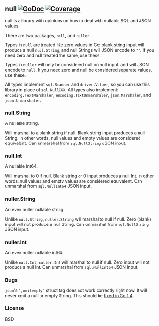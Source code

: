 ## null [![GoDoc](https://godoc.org/github.com/guregu/null?status.svg)](https://godoc.org/github.com/guregu/null) [![Coverage](http://gocover.io/_badge/github.com/guregu/null)](http://gocover.io/github.com/guregu/null)
null is a library with opinions on how to deal with nullable SQL and JSON values

There are two packages, `null`, and `nuller`. 

Types in `null` are treated like zero values in Go: blank string input will produce a null `null.String`, and null Strings will JSON encode to `""`. If you need zero and null treated the same, use these.

Types in `nuller` will only be considered null on null input, and will JSON encode to `null`. If you need zero and null be considered separate values, use these.

All types implement `sql.Scanner` and `driver.Valuer`, so you can use this library in place of `sql.NullXXX`. All types also implement: `encoding.TextMarshaler`, `encoding.TextUnmarshaler`, `json.Marshaler`, and `json.Unmarshaler`. 

### null.String
A nullable string.

Will marshal to a blank string if null. Blank string input produces a null String. In other words, null values and empty values are considered equivalent. Can unmarshal from `sql.NullString` JSON input. 

### null.Int
A nullable int64.

Will marshal to 0 if null. Blank string or 0 input produces a null Int. In other words, null values and empty values are considered equivalent. Can unmarshal from `sql.NullInt64` JSON input. 

### nuller.String
An even nuller nullable string. 

Unlike `null.String`, `nuller.String` will marshal to null if null. Zero (blank) input will not produce a null String. Can unmarshal from `sql.NullString` JSON input. 

### nuller.Int
An even nuller nullable int64. 

Unlike `null.Int`, `nuller.Int` will marshal to null if null. Zero input will not produce a null Int. Can unmarshal from `sql.NullInt64` JSON input. 

### Bugs
`json`'s `",omitempty"` struct tag does not work correctly right now. It will never omit a null or empty String. This should be [fixed in Go 1.4](https://code.google.com/p/go/issues/detail?id=4357).


### License
BSD